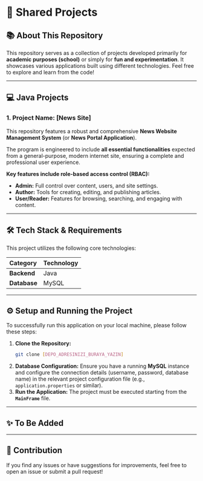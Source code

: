 # 🚀 Shared Projects

## 📚 About This Repository

This repository serves as a collection of projects developed primarily for **academic purposes (school)** or simply for **fun and experimentation**. It showcases various applications built using different technologies. Feel free to explore and learn from the code!

***

## 💻 Java Projects

### 1. Project Name: [News Site]
This repository features a robust and comprehensive **News Website Management System** (or **News Portal Application**).

The program is engineered to include **all essential functionalities** expected from a general-purpose, modern internet site, ensuring a complete and professional user experience.

**Key features include role-based access control (RBAC):**

* **Admin:** Full control over content, users, and site settings.
* **Author:** Tools for creating, editing, and publishing articles.
* **User/Reader:** Features for browsing, searching, and engaging with content.

***

## 🛠️ Tech Stack & Requirements

This project utilizes the following core technologies:

| Category  | Technology |
| :--- | :--- |
| **Backend** | Java |
| **Database** | MySQL |

***

## ⚙️ Setup and Running the Project

To successfully run this application on your local machine, please follow these steps:

1.  **Clone the Repository:**
    ```bash
    git clone [DEPO_ADRESINIZI_BURAYA_YAZIN]
    ```
2.  **Database Configuration:** Ensure you have a running **MySQL** instance and configure the connection details (username, password, database name) in the relevant project configuration file (e.g., `application.properties` or similar).
3.  **Run the Application:** The project must be executed starting from the **`MainFrame`** file.

***

## ✨ To Be Added

***

## 🤝 Contribution

If you find any issues or have suggestions for improvements, feel free to open an issue or submit a pull request!

